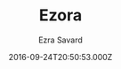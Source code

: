 ---
title: Ezora
github: https://github.com/ezrasavard/ezora-jekyll-theme
demo: https://ezrasavard.com/
author: Ezra Savard
ssg:
  - Jekyll
cms:
  - No Cms
date: 2016-09-24T20:50:53.000Z
description: >-
  Ezora is a responsive Jekyll theme with a clean single column layout, nifty
  text overlays for images and a mobile friendly navigation bar.
stale: false
---